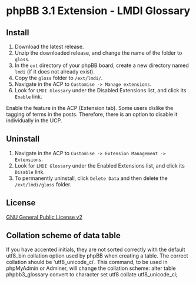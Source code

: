 # phpBB 3.1 Extension - LMDI Glossary

## Install

1. Download the latest release.
2. Unzip the downloaded release, and change the name of the folder to `gloss`.
3. In the `ext` directory of your phpBB board, create a new directory named `lmdi` (if it does not already exist).
4. Copy the `gloss` folder to `/ext/lmdi/`.
5. Navigate in the ACP to `Customise -> Manage extensions`.
6. Look for `LMDI Glossary` under the Disabled Extensions list, and click its `Enable` link.

Enable the feature in the ACP (Extension tab).
Some users dislike the tagging of terms in the posts. Therefore, there is an option 
to disable it individually in the UCP.

## Uninstall

1. Navigate in the ACP to `Customise -> Extension Management -> Extensions`.
2. Look for `LMDI Glossary` under the Enabled Extensions list, and click its `Disable` link.
3. To permanently uninstall, click `Delete Data` and then delete the `/ext/lmdi/gloss` folder.

## License
[GNU General Public License v2](http://opensource.org/licenses/GPL-2.0)

## Collation scheme of data table
If you have accented initials, they are not sorted correctly with the default utf8_bin collation option used by phpBB when creating a table. The correct collation should be 'utf8_unicode_ci'.
This command, to be used in phpMyAdmin or Adminer, will change the collation scheme:
alter table phpbb3_glossary convert to character set utf8 collate utf8_unicode_ci;